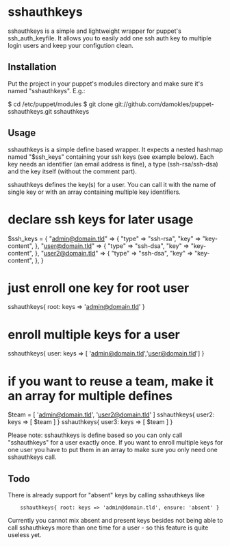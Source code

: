 sshauthkeys
===

sshauthkeys is a simple and lightweight wrapper for puppet's ssh_auth_keyfile. It allows you to easily add one ssh auth key to multiple login users and keep your configution clean.

Installation
---

Put the project in your puppet's modules directory and make sure it's named "sshauthkeys". E.g.:

   $ cd /etc/puppet/modules
   $ git clone git://github.com/damokles/puppet-sshauthkeys.git sshauthkeys


Usage
---

sshauthkeys is a simple define based wrapper. It expects a nested hashmap named "$ssh_keys" containing your ssh keys (see example below). Each key needs an identifier (an email address is fine), a type (ssh-rsa/ssh-dsa) and the key itself (without the comment part).

sshauthkeys defines the key(s) for a user. You can call it with the name of single key or with an array containing multiple key identifiers.

   # declare ssh keys for later usage
   $ssh_keys = {
           "admin@domain.tld" => {
                   "type" => "ssh-rsa",
                   "key" => "key-content", },
           "user@domain.tld" => {
                   "type" => "ssh-dsa",
                   "key" => "key-content", },
           "user2@domain.tld" => {
                   "type" => "ssh-dsa",
                   "key" => "key-content", },
   }
   # just enroll one key for root user
   sshauthkeys{ root: keys => 'admin@domain.tld' }
   # enroll multiple keys for a user
   sshauthkeys{ user: keys => [ 'admin@domain.tld','user@domain.tld'] }
   # if you want to reuse a team, make it an array for multiple defines 
   $team = [ 'admin@domain.tld', 'user2@domain.tld' ]
   sshauthkeys{ user2: keys => [ $team ] }
   sshauthkeys{ user3: keys => [ $team ] }

Please note: sshauthkeys is define based so you can only call "sshauthkeys" for a user exactly once. If you want to enroll multiple keys for one user you have to put them in an array to make sure you only need one sshauthkeys call. 

Todo
---

There is already support for "absent" keys by calling sshauthkeys like

        sshauthkeys{ root: keys => 'admin@domain.tld', ensure: 'absent' }

Currently you cannot mix absent and present keys besides not being able to call sshauthkeys more than one time for a user - so this feature is quite useless yet.
	


